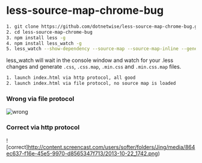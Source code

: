less-source-map-chrome-bug
==========================


```bash
1. git clone https://github.com/dotnetwise/less-source-map-chrome-bug.git
2. cd less-source-map-chrome-bug
3. npm install less -g
4. npm install less_watch -g
5. less_watch --show-dependency --source-map --source-map-inline --generate-min-css --source=.
```
less_watch will wait in the console window and watch for your .less changes and generate `.css`, `.css.map`, `.min.css` and `.min.css.map` files.

```bash
1. launch index.html via http protocol, all good
2. launch index.html via file protocol, no source map is loaded
```

### Wrong via file protocol
![wrong](http://content.screencast.com/users/softer/folders/Jing/media/011b685f-841b-4d12-95c0-8f2d34c3b440/2013-10-22_1740.png)

### Correct via http protocol
![correct]http://content.screencast.com/users/softer/folders/Jing/media/864ec637-f16e-45e5-9970-d8565347f713/2013-10-22_1742.png)
